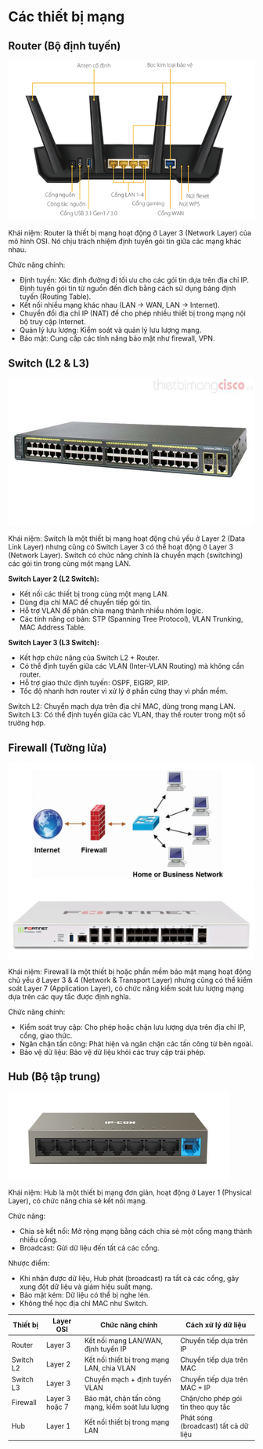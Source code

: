 # Các thiết bị mạng

## Router (Bộ định tuyến)

![router](../images/router.png)

Khái niệm: Router là thiết bị mạng hoạt động ở Layer 3 (Network Layer) của mô hình OSI. Nó chịu trách nhiệm định tuyến gói tin giữa các mạng khác nhau.

Chức năng chính:

- Định tuyến: Xác định đường đi tối ưu cho các gói tin dựa trên địa chỉ IP. Định tuyến gói tin từ nguồn đến đích bằng cách sử dụng bảng định tuyến (Routing Table).
- Kết nối nhiều mạng khác nhau (LAN → WAN, LAN → Internet).
- Chuyển đổi địa chỉ IP (NAT) để cho phép nhiều thiết bị trong mạng nội bộ truy cập Internet.
- Quản lý lưu lượng: Kiểm soát và quản lý lưu lượng mạng.
- Bảo mật: Cung cấp các tính năng bảo mật như firewall, VPN.

## Switch (L2 & L3)

![switch](../images/switch.jpg)

Khái niệm: Switch là một thiết bị mạng hoạt động chủ yếu ở Layer 2 (Data Link Layer) nhưng cũng có Switch Layer 3 có thể hoạt động ở Layer 3 (Network Layer). Switch có chức năng chính là chuyển mạch (switching) các gói tin trong cùng một mạng LAN.

**Switch Layer 2 (L2 Switch):**

- Kết nối các thiết bị trong cùng một mạng LAN.
- Dùng địa chỉ MAC để chuyển tiếp gói tin.
- Hỗ trợ VLAN để phân chia mạng thành nhiều nhóm logic.
- Các tính năng cơ bản: STP (Spanning Tree Protocol), VLAN Trunking, MAC Address Table.

**Switch Layer 3 (L3 Switch):**

- Kết hợp chức năng của Switch L2 + Router.
- Có thể định tuyến giữa các VLAN (Inter-VLAN Routing) mà không cần router.
- Hỗ trợ giao thức định tuyến: OSPF, EIGRP, RIP.
- Tốc độ nhanh hơn router vì xử lý ở phần cứng thay vì phần mềm.

Switch L2: Chuyển mạch dựa trên địa chỉ MAC, dùng trong mạng LAN.
Switch L3: Có thể định tuyến giữa các VLAN, thay thế router trong một số trường hợp.

## Firewall (Tường lửa)

![firewall](../images/firewall.png)
![firewall_device](../images/firewall_device.jpg)

Khái niệm: Firewall là một thiết bị hoặc phần mềm bảo mật mạng hoạt động chủ yếu ở Layer 3 & 4 (Network & Transport Layer) nhưng cũng có thể kiểm soát Layer 7 (Application Layer), có chức năng kiểm soát lưu lượng mạng dựa trên các quy tắc được định nghĩa.

Chức năng chính:

- Kiểm soát truy cập: Cho phép hoặc chặn lưu lượng dựa trên địa chỉ IP, cổng, giao thức.
- Ngăn chặn tấn công: Phát hiện và ngăn chặn các tấn công từ bên ngoài.
- Bảo vệ dữ liệu: Bảo vệ dữ liệu khỏi các truy cập trái phép.

## Hub (Bộ tập trung)

![hub](../images/hub.png)

Khái niệm: Hub là một thiết bị mạng đơn giản, hoạt động ở Layer 1 (Physical Layer), có chức năng chia sẻ kết nối mạng.

Chức năng:

- Chia sẻ kết nối: Mở rộng mạng bằng cách chia sẻ một cổng mạng thành nhiều cổng.
- Broadcast: Gửi dữ liệu đến tất cả các cổng.

Nhược điểm:

- Khi nhận được dữ liệu, Hub phát (broadcast) ra tất cả các cổng, gây xung đột dữ liệu và giảm hiệu suất mạng.
- Bảo mật kém: Dữ liệu có thể bị nghe lén.
- Không thể học địa chỉ MAC như Switch.

| Thiết bị | Layer OSI | Chức năng chính | Cách xử lý dữ liệu |
|-----------|-------------|---------|---------|
| Router | Layer 3 | Kết nối mạng LAN/WAN, định tuyến IP | Chuyển tiếp dựa trên IP |
| Switch L2 | Layer 2 | Kết nối thiết bị trong mạng LAN, chia VLAN | Chuyển tiếp dựa trên MAC |
| Switch L3 | Layer 3 | Chuyển mạch + định tuyến VLAN | Chuyển tiếp dựa trên MAC + IP |
| Firewall | Layer 3 hoặc 7 | Bảo mật, chặn tấn công mạng, kiểm soát lưu lượng | Chặn/cho phép gói tin theo quy tắc |
| Hub | Layer 1 | Kết nối thiết bị trong mạng LAN | Phát sóng (broadcast) tất cả dữ liệu |

